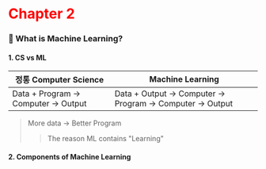 # <span style="color:red">Chapter 2</span>

### 📌 What is Machine Learning?

#### 1. CS vs ML
|정통 Computer Science|Machine Learning|
|---|---|
|Data + Program -> Computer -> Output|Data + Output -> Computer -> Program -> Computer -> Output|



> More data -> Better Program
>> The reason ML contains "Learning"

#### 2. Components of Machine Learning